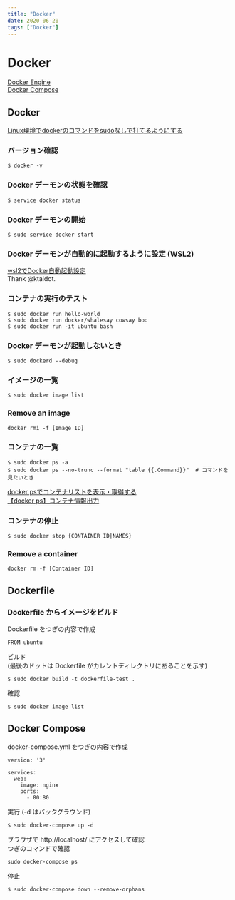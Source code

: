 ```yaml
---
title: "Docker"
date: 2020-06-20
tags: ["Docker"]
---
```


# Docker

[Docker Engine](https://docs.docker.com/engine/)  
[Docker Compose](https://docs.docker.com/compose/)

## Docker

[Linux環境でdockerのコマンドをsudoなしで打てるようにする](https://hodalog.com/execute-docker-command-in-linux-without-sudo/)

### バージョン確認

```
$ docker -v
```

### Docker デーモンの状態を確認

```
$ service docker status
```

### Docker デーモンの開始

```
$ sudo service docker start
```

### Docker デーモンが自動的に起動するように設定 (WSL2)

[wsl2でDocker自動起動設定](https://qiita.com/ktaidot/items/949d358163bbbad5a91e)  
Thank @ktaidot.

### コンテナの実行のテスト

```
$ sudo docker run hello-world
$ sudo docker run docker/whalesay cowsay boo
$ sudo docker run -it ubuntu bash
```

### Docker デーモンが起動しないとき

```
$ sudo dockerd --debug
```

### イメージの一覧

```
$ sudo docker image list
```

### Remove an image

```
docker rmi -f [Image ID]
```

### コンテナの一覧

```
$ sudo docker ps -a
$ sudo docker ps --no-trunc --format "table {{.Command}}"  # コマンドを見たいとき
```

[docker psでコンテナリストを表示・取得する](https://unskilled.site/docker-ps%E3%81%A7%E3%82%B3%E3%83%B3%E3%83%86%E3%83%8A%E3%83%AA%E3%82%B9%E3%83%88%E3%82%92%E8%A1%A8%E7%A4%BA%E3%83%BB%E5%8F%96%E5%BE%97%E3%81%99%E3%82%8B/)  
[【docker ps】コンテナ情報出力](https://qiita.com/chihiro/items/3162a484fd257e114c18)

### コンテナの停止

```
$ sudo docker stop {CONTAINER ID|NAMES}
```

### Remove a container

```
docker rm -f [Container ID]
```

## Dockerfile

### Dockerfile からイメージをビルド

Dockerfile をつぎの内容で作成

```
FROM ubuntu
```

ビルド  
(最後のドットは Dockerfile がカレントディレクトリにあることを示す)

```
$ sudo docker build -t dockerfile-test .
```

確認

```
$ sudo docker image list
```

## Docker Compose

docker-compose.yml をつぎの内容で作成

```
version: '3'

services:
  web:
    image: nginx
    ports:
      - 80:80
```

実行 (-d はバックグラウンド)

```
$ sudo docker-compose up -d
```

ブラウザで http://localhost/ にアクセスして確認  
つぎのコマンドで確認

```
sudo docker-compose ps
```

停止

```
$ sudo docker-compose down --remove-orphans
```
